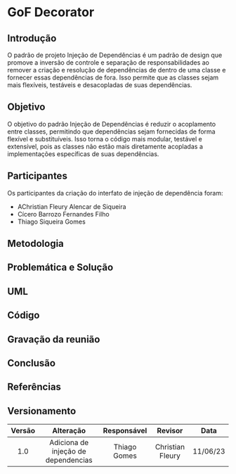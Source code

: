 # GoF Decorator

## Introdução
O padrão de projeto Injeção de Dependências é um padrão de design que promove a inversão de controle e separação de responsabilidades ao remover a criação e resolução de dependências de dentro de uma classe e fornecer essas dependências de fora. Isso permite que as classes sejam mais flexíveis, testáveis e desacopladas de suas dependências.

## Objetivo
O objetivo do padrão Injeção de Dependências é reduzir o acoplamento entre classes, permitindo que dependências sejam fornecidas de forma flexível e substituíveis. Isso torna o código mais modular, testável e extensível, pois as classes não estão mais diretamente acopladas a implementações específicas de suas dependências.


## Participantes
Os participantes da criação do interfato de injeção de dependência foram:

- AChristian Fleury Alencar de Siqueira
- Cícero Barrozo Fernandes Filho
- Thiago Siqueira Gomes

## Metodologia



## Problemática e Solução



## UML



## Código




## Gravação da reunião



## Conclusão


## Referências



## Versionamento

| Versão | Alteração | Responsável | Revisor | Data |
| :-: | :-: | :-: | :-: | :-: |
|  1.0   | Adiciona de injeção de dependencias| Thiago Gomes  |  Christian Fleury  | 11/06/23  |